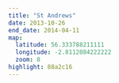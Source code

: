 ```yaml
---
title: "St Andrews"
date: 2013-10-26
end_date: 2014-04-11
map:
  latitude: 56.333788211111
  longitude: -2.8112084222222
  zoom: 8
highlight: 88a2c16
---
```

